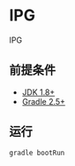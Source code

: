 # IPG
IPG

## 前提条件
- [JDK 1.8+](http://www.oracle.com/technetwork/java/javase/downloads/index.html)
- [Gradle 2.5+](http://gradle.org/gradle-download/)

## 运行
```SHELL
gradle bootRun
```